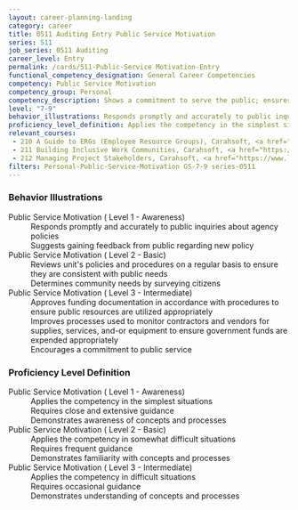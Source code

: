 ```yaml
---
layout: career-planning-landing
category: career
title: 0511 Auditing Entry Public Service Motivation
series: 511
job_series: 0511 Auditing
career_level: Entry
permalink: /cards/511-Public-Service Motivation-Entry
functional_competency_designation: General Career Competencies
competency: Public Service Motivation
competency_group: Personal
competency_description: Shows a commitment to serve the public; ensures that actions meet public needs; aligns organizational objectives and practices with public interests
level: "7-9"
behavior_illustrations: Responds promptly and accurately to public inquiries about agency policies ? Suggests gaining feedback from public regarding new policy ? Reviews unit's policies and procedures on a regular basis to ensure they are consistent with public needs ? Determines community needs by surveying citizens ? Approves funding documentation in accordance with procedures to ensure public resources are utilized appropriately ? Improves processes used to monitor contractors and vendors for supplies, services, and-or equipment to ensure government funds are expended appropriately ? Encourages a commitment to public service
proficiency_level_definition: Applies the competency in the simplest situations ? Requires close and extensive guidance ? Demonstrates awareness of concepts and processes ? Applies the competency in somewhat difficult situations ? Requires frequent guidance ? Demonstrates familiarity with concepts and processes ? Applies the competency in difficult situations ? Requires occasional guidance ? Demonstrates understanding of concepts and processes
relevant_courses: 
 - 210 A Guide to ERGs (Employee Resource Groups), Carahsoft, <a href="https://www.linkedin.com/learning/a-guide-to-ergs-employee-resource-groups">https://www.linkedin.com/learning/a-guide-to-ergs-employee-resource-groups</a>
 - 211 Building Inclusive Work Communities, Carahsoft, <a href="https://www.linkedin.com/learning/building-inclusive-work-communities">https://www.linkedin.com/learning/building-inclusive-work-communities</a>
 - 212 Managing Project Stakeholders, Carahsoft, <a href="https://www.linkedin.com/learning/managing-project-stakeholders-2">https://www.linkedin.com/learning/managing-project-stakeholders-2</a>
filters: Personal-Public-Service-Motivation GS-7-9 series-0511
---
```


<div class="desktop:grid-col-6 margin-y-205">
  <div class="border-top-05 bg-white padding-2 shadow-5 height-full members-hover border-1px border-gray-30 border-top-orange radius-lg">
    <h3>Behavior Illustrations</h3>
    <dl class="text-base"><dt>Public Service Motivation ( Level 1 - Awareness)</dt><dd>Responds promptly and accurately to public inquiries about agency policies </dd><dd> Suggests gaining feedback from public regarding new policy</dd><dt>Public Service Motivation ( Level 2 - Basic)</dt><dd>Reviews unit's policies and procedures on a regular basis to ensure they are consistent with public needs </dd><dd> Determines community needs by surveying citizens</dd><dt>Public Service Motivation ( Level 3 - Intermediate)</dt><dd>Approves funding documentation in accordance with procedures to ensure public resources are utilized appropriately </dd><dd> Improves processes used to monitor contractors and vendors for supplies, services, and-or equipment to ensure government funds are expended appropriately </dd><dd> Encourages a commitment to public service</dd></dl>
  </div>
</div>
<div class="desktop:grid-col-6 margin-y-205">
  <div class="border-top-05 bg-white padding-2 shadow-5 height-full members-hover border-1px border-gray-30 border-top-orange radius-lg">
    <h3>Proficiency Level Definition</h3>
    <dl class="text-base"><dt>Public Service Motivation ( Level 1 - Awareness)</dt><dd>Applies the competency in the simplest situations </dd><dd> Requires close and extensive guidance </dd><dd> Demonstrates awareness of concepts and processes</dd><dt>Public Service Motivation ( Level 2 - Basic)</dt><dd>Applies the competency in somewhat difficult situations </dd><dd> Requires frequent guidance </dd><dd> Demonstrates familiarity with concepts and processes</dd><dt>Public Service Motivation ( Level 3 - Intermediate)</dt><dd>Applies the competency in difficult situations </dd><dd> Requires occasional guidance </dd><dd> Demonstrates understanding of concepts and processes</dd></dl>
  </div>
</div>